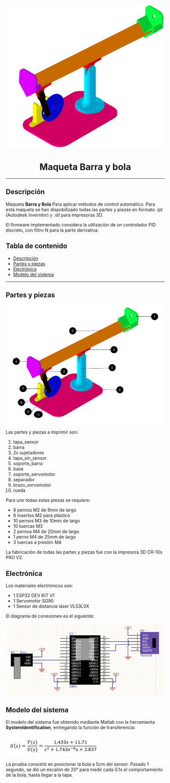![General](img/general.png)

<h1 align="center">
Maqueta Barra y bola
</h1>

---
## Descripción
Maqueta **Barra y Bola** Para aplicar métodos de control automático. Para esta maqueta se han
dispobilizado todas las partes y piezas en formato .ipt (Autodesk Inverntor) y .stl para impresoras
3D.

El firmware implementado considera la utilización de un controlador PID discreto, con filtro N para
la parte derivativa. 

## Tabla de contenido <!-- omit in toc -->
- [Descripción](#descripción)
- [Partes y piezas](#partes-y-piezas)
- [Electrónica](#electrónica)
- [Modelo del sistema](#modelo-del-sistema)
---

## Partes y piezas
![General](img/partes.png)

Las partes y piezas a imprimir son:

1. tapa_sensor
2. barra
3. 2x sujetadores
4. tapa_sin_sensor
5. soporte_barra
6. base
7. soporte_servomotor
8. separador
9. brazo_servomotor
10. rueda

Para unir todas estas piezas se requiere:

- 8 pernos M2 de 6mm de largo
- 8 Insertos M2 para plástico
- 10 pernos M3 de 10mm de largo
- 10 tuercas M3
- 2 pernos M4 de 20mm de largo
- 1 perno M4 de 25mm de largo 
- 3 tuercas a presión M4

La fabricación de todas las partes y piezas fue con la impresora 3D CR-10s PRO V2.
## Electrónica
Los materiales electrónicos son:
- 1 ESP32 DEV KIT V1
- 1 Servomotor SG90
- 1 Sensor de distancia láser VL53L0X

El diagrama de conexiones es el siguiente:

![General](img/diagrama.png)

## Modelo del sistema

El modelo del sistema fue obtenido mediante Matlab con la herramienta **SystemIdentification**,
entregando la función de transferencia:

![General](img/funcion_transferencia.png)

La prueba consistió en posicionar la bola a 5cm del sensor. Pasado 1 segundo, se dió un escalón de
20° para medir cada 0.1s el comportamiento de la bola, hasta llegar a la tapa.